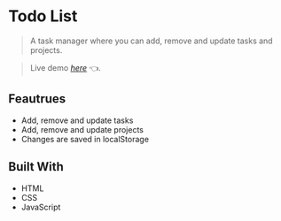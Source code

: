 # Todo List

> A task manager where you can add, remove and update tasks and projects.

> Live demo [_here_](https://ahmed-mohadin.github.io/todo-list/) 👈.

## Feautrues
- Add, remove and update tasks 
- Add, remove and update projects
- Changes are saved in localStorage

## Built With
- HTML
- CSS
- JavaScript
